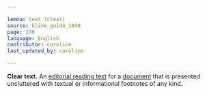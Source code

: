 ```yaml
---

lemma: text (clear)
source: kline_guide_1998
page: 270
language: English
contributor: caroline
last_updated_by: caroline

---
```


**Clear text.** An [editorial reading text](textEdited.html) for a [document](document.html) that is presented uncluttered with textual or informational footnotes of any kind.
